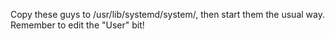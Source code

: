 Copy these guys to /usr/lib/systemd/system/, then start them the usual way. Remember to edit the "User" bit!
